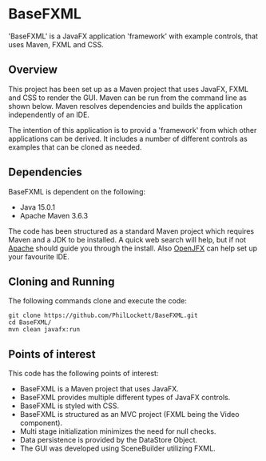 # BaseFXML

'BaseFXML' is a JavaFX application 'framework' with example controls, that uses
Maven, FXML and CSS.

## Overview
This project has been set up as a Maven project that uses JavaFX, FXML and 
CSS to render the GUI. Maven can be run from the command line as shown below.
Maven resolves dependencies and builds the application independently of an IDE.

The intention of this application is to provid a 'framework' from which other
applications can be derived. It includes a number of different controls as 
examples that can be cloned as needed.

## Dependencies
BaseFXML is dependent on the following:

  * Java 15.0.1
  * Apache Maven 3.6.3

The code has been structured as a standard Maven project which requires Maven 
and a JDK to be installed. A quick web search will help, but if not 
[Apache](https://maven.apache.org/install.html) should guide you through the
install. Also [OpenJFX](https://openjfx.io/openjfx-docs/) can help set up your 
favourite IDE.

## Cloning and Running
The following commands clone and execute the code:

    git clone https://github.com/PhilLockett/BaseFXML.git
	cd BaseFXML/
	mvn clean javafx:run

## Points of interest
This code has the following points of interest:

  * BaseFXML is a Maven project that uses JavaFX.
  * BaseFXML provides multiple different types of JavaFX controls.
  * BaseFXML is styled with CSS.
  * BaseFXML is structured as an MVC project (FXML being the Video component).
  * Multi stage initialization minimizes the need for null checks. 
  * Data persistence is provided by the DataStore Object.
  * The GUI was developed using SceneBuilder utilizing FXML.
